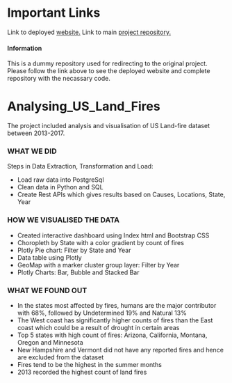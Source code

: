 # Important Links
Link to deployed [website.](https://datavisproject2.herokuapp.com/)
Link to main [project repository.](https://github.com/TheGreekGoddess/Project_2)

#### Information
This is a dummy repository used for redirecting to the original project. Please follow the link above to see the deployed website and complete repository with the necassary code. 

# Analysing_US_Land_Fires

The project included analysis and visualisation of US Land-fire dataset between 2013-2017.

### WHAT WE DID

Steps in Data Extraction, Transformation and Load:
- Load raw data into PostgreSql
- Clean data in Python and SQL
- Create Rest APIs which gives results based on Causes, Locations, State, Year

### HOW WE VISUALISED THE DATA

- Created interactive dashboard using Index html and Bootstrap CSS
- Choropleth by State with a color gradient by count of fires
- Plotly Pie chart: Filter by State and Year
- Data table using Plotly
- GeoMap with a marker cluster group layer: Filter by Year
- Plotly Charts: Bar, Bubble and Stacked Bar

### WHAT WE FOUND OUT

- In the states most affected by fires, humans are the major contributor with 68%, followed by Undetermined 19% and Natural 13%
- The West coast has significantly higher counts of fires than the East coast which could be a result of drought in certain areas
- Top 5 states with high count of fires: Arizona, California, Montana, Oregon and Minnesota
- New Hampshire and Vermont did not have any reported fires and hence are excluded from the dataset
- Fires tend to be the highest in the summer months
- 2013 recorded the highest count of land fires
